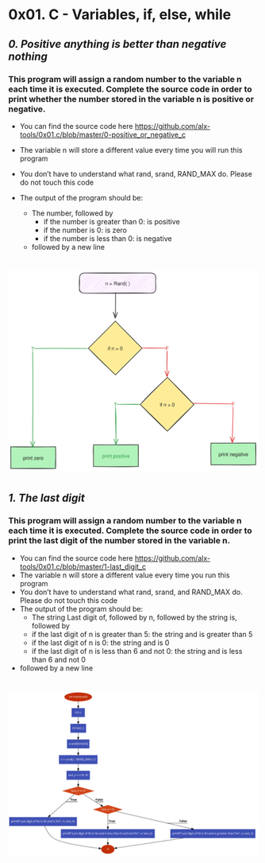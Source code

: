 # 0x01. C - Variables, if, else, while
## _0. Positive anything is better than negative nothing_
### This program will assign a random number to the variable n each time it is executed. Complete the source code in order to print whether the number stored in the variable n is positive or negative.
* You can find the source code here  https://github.com/alx-tools/0x01.c/blob/master/0-positive_or_negative_c
* The variable n will store a different value every time you will run this program
* You don’t have to understand what rand, srand, RAND_MAX do. Please do not touch this code

* The output of the program should be:
  * The number, followed by
    * if the number is greater than 0: is positive
    * if the number is 0: is zero
    * if the number is less than 0: is negative
  * followed by a new line
#
![Alt text](./img/0.png)
#
## _1. The last digit_
### This program will assign a random number to the variable n each time it is executed. Complete the source code in order to print the last digit of the number stored in the variable n.
* You can find the source code here https://github.com/alx-tools/0x01.c/blob/master/1-last_digit_c
* The variable n will store a different value every time you run this program
* You don’t have to understand what rand, srand, and RAND_MAX do. Please do not touch this code
* The output of the program should be:
  * The string Last digit of, followed by n, followed by the string is, followed by
  * if the last digit of n is greater than 5: the string and is greater than 5
  * if the last digit of n is 0: the string and is 0
  * if the last digit of n is less than 6 and not 0: the string and is less than 6 and not 0
* followed by a new line
#
![Alt text](./img/1.png)


